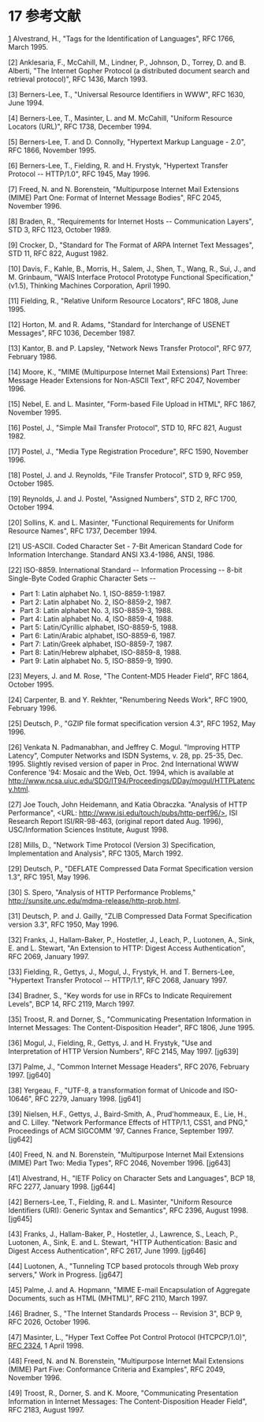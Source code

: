 <a name="17"></a>
# 17 参考文献

<a name="ref-1"></a>
[1] Alvestrand, H., "Tags for the Identification of Languages", RFC 1766, March 1995.

<a name="ref-2"></a>
[2] Anklesaria, F., McCahill, M., Lindner, P., Johnson, D., Torrey, D. and B. Alberti, "The Internet Gopher Protocol (a distributed document search and retrieval protocol)", RFC 1436, March 1993.

<a name="ref-3"></a>
[3] Berners-Lee, T., "Universal Resource Identifiers in WWW", RFC 1630, June 1994.

<a name="ref-4"></a>
[4] Berners-Lee, T., Masinter, L. and M. McCahill, "Uniform Resource Locators (URL)", RFC 1738, December 1994.

<a name="ref-5"></a>
[5] Berners-Lee, T. and D. Connolly, "Hypertext Markup Language - 2.0", RFC 1866, November 1995.

<a name="ref-6"></a>
[6] Berners-Lee, T., Fielding, R. and H. Frystyk, "Hypertext Transfer Protocol -- HTTP/1.0", RFC 1945, May 1996.

<a name="ref-7"></a>
[7] Freed, N. and N. Borenstein, "Multipurpose Internet Mail Extensions (MIME) Part One: Format of Internet Message Bodies", RFC 2045, November 1996.

<a name="ref-8"></a>
[8] Braden, R., "Requirements for Internet Hosts -- Communication Layers", STD 3, RFC 1123, October 1989.

<a name="ref-9"></a>
[9] Crocker, D., "Standard for The Format of ARPA Internet Text Messages", STD 11, RFC 822, August 1982.

<a name="ref-10"></a>
[10] Davis, F., Kahle, B., Morris, H., Salem, J., Shen, T., Wang, R., Sui, J., and M. Grinbaum, "WAIS Interface Protocol Prototype Functional Specification," (v1.5), Thinking Machines  Corporation, April 1990.

<a name="ref-11"></a>
[11] Fielding, R., "Relative Uniform Resource Locators", RFC 1808, June 1995.

<a name="ref-12"></a>
[12] Horton, M. and R. Adams, "Standard for Interchange of USENET Messages", RFC 1036, December 1987.

<a name="ref-13"></a>
[13] Kantor, B. and P. Lapsley, "Network News Transfer Protocol", RFC 977, February 1986.

<a name="ref-14"></a>
[14] Moore, K., "MIME (Multipurpose Internet Mail Extensions) Part Three: Message Header Extensions for Non-ASCII Text", RFC 2047, November 1996.

<a name="ref-15"></a>
[15] Nebel, E. and L. Masinter, "Form-based File Upload in HTML", RFC 1867, November 1995.

<a name="ref-16"></a>
[16] Postel, J., "Simple Mail Transfer Protocol", STD 10, RFC 821, August 1982.

<a name="ref-17"></a>
[17] Postel, J., "Media Type Registration Procedure", RFC 1590, November 1996.

<a name="ref-18"></a>
[18] Postel, J. and J. Reynolds, "File Transfer Protocol", STD 9, RFC 959, October 1985.

<a name="ref-19"></a>
[19] Reynolds, J. and J. Postel, "Assigned Numbers", STD 2, RFC 1700, October 1994.

<a name="ref-20"></a>
[20] Sollins, K. and L. Masinter, "Functional Requirements for Uniform Resource Names", RFC 1737, December 1994.

<a name="ref-21"></a>
[21] US-ASCII. Coded Character Set - 7-Bit American Standard Code for Information Interchange. Standard ANSI X3.4-1986, ANSI, 1986.

<a name="ref-22"></a>
[22] ISO-8859. International Standard -- Information Processing -- 8-bit Single-Byte Coded Graphic Character Sets --

* Part 1: Latin alphabet No. 1, ISO-8859-1:1987.
* Part 2: Latin alphabet No. 2, ISO-8859-2, 1987.
* Part 3: Latin alphabet No. 3, ISO-8859-3, 1988.
* Part 4: Latin alphabet No. 4, ISO-8859-4, 1988.
* Part 5: Latin/Cyrillic alphabet, ISO-8859-5, 1988.
* Part 6: Latin/Arabic alphabet, ISO-8859-6, 1987.
* Part 7: Latin/Greek alphabet, ISO-8859-7, 1987.
* Part 8: Latin/Hebrew alphabet, ISO-8859-8, 1988.
* Part 9: Latin alphabet No. 5, ISO-8859-9, 1990.

<a name="ref-23"></a>
[23] Meyers, J. and M. Rose, "The Content-MD5 Header Field", RFC 1864, October 1995.

<a name="ref-24"></a>
[24] Carpenter, B. and Y. Rekhter, "Renumbering Needs Work", RFC 1900, February 1996.

<a name="ref-25"></a>
[25] Deutsch, P., "GZIP file format specification version 4.3", RFC 1952, May 1996.

<a name="ref-26"></a>
[26] Venkata N. Padmanabhan, and Jeffrey C. Mogul. "Improving HTTP Latency", Computer Networks and ISDN Systems, v. 28, pp. 25-35, Dec. 1995. Slightly revised version of paper in Proc. 2nd International WWW Conference '94: Mosaic and the Web, Oct. 1994, which is available at http://www.ncsa.uiuc.edu/SDG/IT94/Proceedings/DDay/mogul/HTTPLatency.html.

<a name="ref-27"></a>
[27] Joe Touch, John Heidemann, and Katia Obraczka. "Analysis of HTTP Performance", <URL: http://www.isi.edu/touch/pubs/http-perf96/>, ISI Research Report ISI/RR-98-463, (original report dated Aug. 1996), USC/Information Sciences Institute, August 1998.

<a name="ref-28"></a>
[28] Mills, D., "Network Time Protocol (Version 3) Specification, Implementation and Analysis", RFC 1305, March 1992.

<a name="ref-29"></a>
[29] Deutsch, P., "DEFLATE Compressed Data Format Specification version 1.3", RFC 1951, May 1996.

<a name="ref-30"></a>
[30] S. Spero, "Analysis of HTTP Performance Problems," http://sunsite.unc.edu/mdma-release/http-prob.html.

<a name="ref-31"></a>
[31] Deutsch, P. and J. Gailly, "ZLIB Compressed Data Format Specification version 3.3", RFC 1950, May 1996.

<a name="ref-32"></a>
[32] Franks, J., Hallam-Baker, P., Hostetler, J., Leach, P., Luotonen, A., Sink, E. and L. Stewart, "An Extension to HTTP: Digest Access Authentication", RFC 2069, January 1997.

<a name="ref-33"></a>
[33] Fielding, R., Gettys, J., Mogul, J., Frystyk, H. and T. Berners-Lee, "Hypertext Transfer Protocol -- HTTP/1.1", RFC 2068, January 1997.

<a name="ref-34"></a>
[34] Bradner, S., "Key words for use in RFCs to Indicate Requirement Levels", BCP 14, RFC 2119, March 1997.

<a name="ref-35"></a>
[35] Troost, R. and Dorner, S., "Communicating Presentation Information in Internet Messages: The Content-Disposition Header", RFC 1806, June 1995.

<a name="ref-36"></a>
[36] Mogul, J., Fielding, R., Gettys, J. and H. Frystyk, "Use and Interpretation of HTTP Version Numbers", RFC 2145, May 1997. [jg639]

<a name="ref-37"></a>
[37] Palme, J., "Common Internet Message Headers", RFC 2076, February 1997. [jg640]

<a name="ref-38"></a>
[38] Yergeau, F., "UTF-8, a transformation format of Unicode and ISO-10646", RFC 2279, January 1998. [jg641]

<a name="ref-39"></a>
[39] Nielsen, H.F., Gettys, J., Baird-Smith, A., Prud'hommeaux, E., Lie, H., and C. Lilley. "Network Performance Effects of HTTP/1.1, CSS1, and PNG," Proceedings of ACM SIGCOMM '97, Cannes France, September 1997.[jg642]

<a name="ref-40"></a>
[40] Freed, N. and N. Borenstein, "Multipurpose Internet Mail Extensions (MIME) Part Two: Media Types", RFC 2046, November 1996. [jg643]

<a name="ref-41"></a>
[41] Alvestrand, H., "IETF Policy on Character Sets and Languages", BCP 18, RFC 2277, January 1998. [jg644]

<a name="ref-42"></a>
[42] Berners-Lee, T., Fielding, R. and L. Masinter, "Uniform Resource Identifiers (URI): Generic Syntax and Semantics", RFC 2396, August 1998. [jg645]

<a name="ref-43"></a>
[43] Franks, J., Hallam-Baker, P., Hostetler, J., Lawrence, S., Leach, P., Luotonen, A., Sink, E. and L. Stewart, "HTTP Authentication: Basic and Digest Access Authentication", RFC 2617, June 1999. [jg646]

<a name="ref-44"></a>
[44] Luotonen, A., "Tunneling TCP based protocols through Web proxy servers," Work in Progress. [jg647]

<a name="ref-45"></a>
[45] Palme, J. and A. Hopmann, "MIME E-mail Encapsulation of Aggregate Documents, such as HTML (MHTML)", RFC 2110, March 1997.

<a name="ref-46"></a>
[46] Bradner, S., "The Internet Standards Process -- Revision 3", BCP 9, RFC 2026, October 1996.

<a name="ref-47"></a>
[47] Masinter, L., "Hyper Text Coffee Pot Control Protocol (HTCPCP/1.0)", [RFC 2324][1], 1 April 1998.

<a name="ref-48"></a>
[48] Freed, N. and N. Borenstein, "Multipurpose Internet Mail Extensions (MIME) Part Five: Conformance Criteria and Examples", RFC 2049, November 1996.

<a name="ref-49"></a>
[49] Troost, R., Dorner, S. and K. Moore, "Communicating Presentation Information in Internet Messages: The Content-Disposition Header Field", RFC 2183, August 1997.





[1]:    http://tools.ietf.org/rfc/rfc2324.txt